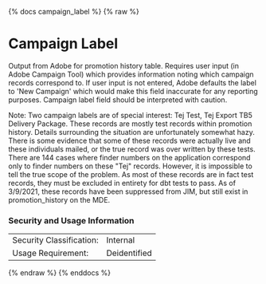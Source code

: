 {% docs campaign_label %}
{% raw %}

# Campaign Label

Output from Adobe for promotion history table. Requires user input 
(in Adobe Campaign Tool) which provides information noting which 
campaign records correspond to. If user input is not entered, 
Adobe defaults the label to 'New Campaign' which would make this field 
inaccurate for any reporting purposes.  Campaign label field should be 
interpreted with caution.

Note: Two campaign labels are of special interest: Tej Test, 
Tej Export TB5 Delivery Package. These records are mostly test records
within promotion history. Details surrounding the situation are
unfortunately somewhat hazy. There is some evidence that some of these
records were actually live and these individuals mailed, or the true
record was over written by these tests. There are 144
cases where finder numbers on the application correspond only to 
finder numbers on these "Tej" records. However, it is impossible to 
tell the true scope of the problem. As most of these records are in
fact test records, they must be excluded in entirety for dbt tests to 
pass. As of 3/9/2021, these records have been suppressed from JIM, but
still exist in promotion_history on the MDE.

### Security and Usage Information
|     |     |
| --- | --- |
| Security Classification: | Internal |
| Usage Requirement:       | Deidentified |

{% endraw %}
{% enddocs %}